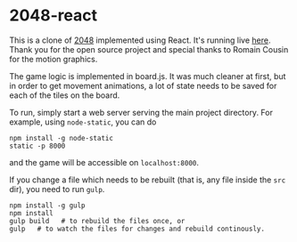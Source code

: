 2048-react
==========

This is a clone of [2048](http://gabrielecirulli.github.io/2048/) implemented using React. It's running live [here](http://eliasdearaujo.com).
Thank you for the open source project and special thanks to Romain Cousin for the motion graphics.

The game logic is implemented in board.js. It was much cleaner at first, but in order to get movement animations, a lot of state needs to be saved for each of the tiles on the board.

To run, simply start a web server serving the main project directory. For example, using ```node-static```, you can do

    npm install -g node-static
    static -p 8000
    
and the game will be accessible on ```localhost:8000```.

If you change a file which needs to be rebuilt (that is, any file inside the ```src``` dir), you need to run ```gulp```.

    npm install -g gulp
    npm install
    gulp build   # to rebuild the files once, or
    gulp   # to watch the files for changes and rebuild continously.
